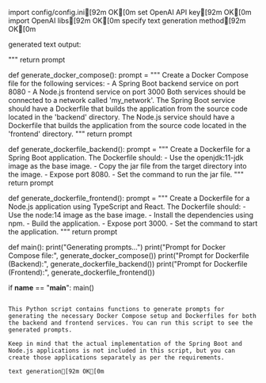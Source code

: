 import config/config.ini[92m OK[0m
set OpenAI API key[92m OK[0m
import OpenAI libs[92m OK[0m
specify text generation method[92m OK[0m

generated text output:

"""
    return prompt

def generate_docker_compose():
    prompt = """
        Create a Docker Compose file for the following services:
        - A Spring Boot backend service on port 8080
        - A Node.js frontend service on port 3000
        Both services should be connected to a network called 'my_network'.
        The Spring Boot service should have a Dockerfile that builds the application from the source code located in the 'backend' directory.
        The Node.js service should have a Dockerfile that builds the application from the source code located in the 'frontend' directory.
     """
    return prompt

def generate_dockerfile_backend():
    prompt = """
        Create a Dockerfile for a Spring Boot application.
        The Dockerfile should:
        - Use the openjdk:11-jdk image as the base image.
        - Copy the jar file from the target directory into the image.
        - Expose port 8080.
        - Set the command to run the jar file.
     """
    return prompt

def generate_dockerfile_frontend():
    prompt = """
        Create a Dockerfile for a Node.js application using TypeScript and React.
        The Dockerfile should:
        - Use the node:14 image as the base image.
        - Install the dependencies using npm.
        - Build the application.
        - Expose port 3000.
        - Set the command to start the application.
     """
    return prompt

def main():
    print("Generating prompts...")
    print("Prompt for Docker Compose file:", generate_docker_compose())
    print("Prompt for Dockerfile (Backend):", generate_dockerfile_backend())
    print("Prompt for Dockerfile (Frontend):", generate_dockerfile_frontend())

if __name__ == "__main__":
    main()
```

This Python script contains functions to generate prompts for generating the necessary Docker Compose setup and Dockerfiles for both the backend and frontend services. You can run this script to see the generated prompts. 

Keep in mind that the actual implementation of the Spring Boot and Node.js applications is not included in this script, but you can create those applications separately as per the requirements.

text generation[92m OK[0m

